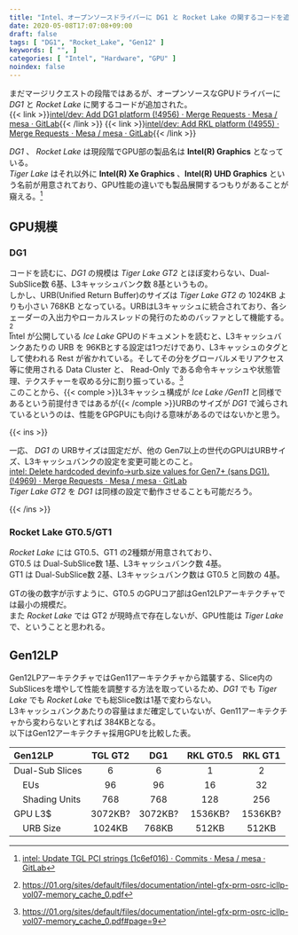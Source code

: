 ```yaml
---
title: "Intel、オープンソースドライバーに DG1 と Rocket Lake の関するコードを追加 ――DG1 は 96EU、RKL は 16EU または 32EU"
date: 2020-05-08T17:07:08+09:00
draft: false
tags: [ "DG1", "Rocket_Lake", "Gen12" ]
keywords: [ "", ]
categories: [ "Intel", "Hardware", "GPU" ]
noindex: false
---
```


まだマージリクエストの段階ではあるが、オープンソースなGPUドライバーに *DG1* と *Rocket Lake* に関するコードが追加された。  
{{< link >}}[intel/dev: Add DG1 platform (!4956) · Merge Requests · Mesa / mesa · GitLab](https://gitlab.freedesktop.org/mesa/mesa/-/merge_requests/4956/diffs){{< /link >}}
{{< link >}}[intel/dev: Add RKL platform (!4955) · Merge Requests · Mesa / mesa · GitLab](https://gitlab.freedesktop.org/mesa/mesa/-/merge_requests/4955/diffs){{< /link >}}

*DG1* 、 *Rocket Lake* は現段階でGPU部の製品名は **Intel(R) Graphics** となっている。  
*Tiger Lake* はそれ以外に **Intel(R) Xe Graphics** 、**Intel(R) UHD Graphics** という名前が用意されており、GPU性能の違いでも製品展開するつもりがあることが窺える。[^1]  

[^1]: [intel: Update TGL PCI strings (1c6ef016) · Commits · Mesa / mesa · GitLab](https://gitlab.freedesktop.org/mesa/mesa/-/commit/1c6ef0165f03a8e8c20a2c33a78584166a73487c)

## GPU規模
### DG1
コードを読むに、*DG1* の規模は *Tiger Lake GT2* とほぼ変わらない、Dual-SubSlice数 6基、L3キャッシュバンク数 8基というもの。  
しかし、URB(Unified Return Buffer)のサイズは *Tiger Lake GT2* の 1024KB よりも小さい 768KB となっている。URBはL3キャッシュに統合されており、各シェーダーの入出力やローカルスレッドの発行のためのバッファとして機能する。[^2]  
Intel が公開している *Ice Lake* GPUのドキュメントを読むと、L3キャッシュバンクあたりの URB を 96KBとする設定は1つだけであり、L3キャッシュのタグとして使われる Rest が省かれている。そしてその分をグローバルメモリアクセス等に使用される Data Cluster と、 Read-Only である命令キャッシュや状態管理、テクスチャーを収める分に割り振っている。[^3]  
このことから、{{< comple >}}L3キャッシュ構成が *Ice Lake /Gen11* と同様であるという前提付きではあるが{{< /comple >}}URBのサイズが *DG1* で減らされているというのは、性能をGPGPUにも向ける意味があるのではないかと思う。  

{{< ins >}}

一応、 *DG1* の URBサイズは固定だが、他の Gen7以上の世代のGPUはURBサイズ、L3キャッシュバンクの設定を変更可能とのこと。  
[intel: Delete hardcoded devinfo->urb.size values for Gen7+ (sans DG1). (!4969) · Merge Requests · Mesa / mesa · GitLab](https://gitlab.freedesktop.org/mesa/mesa/-/merge_requests/4969)  
*Tiger Lake GT2* を *DG1* は同様の設定で動作させることも可能だろう。  

{{< /ins >}}

[^2]: <https://01.org/sites/default/files/documentation/intel-gfx-prm-osrc-icllp-vol07-memory_cache_0.pdf>
[^3]: <https://01.org/sites/default/files/documentation/intel-gfx-prm-osrc-icllp-vol07-memory_cache_0.pdf#page=9>

### Rocket Lake GT0.5/GT1
*Rocket Lake* には GT0.5、GT1 の2種類が用意されており、  
GT0.5 は Dual-SubSlice数 1基、L3キャッシュバンク数 4基。  
GT1 は Dual-SubSlice数 2基、L3キャッシュバンク数は GT0.5 と同数の 4基。  

GTの後の数字が示すように、GT0.5 のGPUコア部はGen12LPアーキテクチャでは最小の規模だ。  
また *Rocket Lake* では GT2 が現時点で存在しないが、GPU性能は *Tiger Lake* で、ということと思われる。  

## Gen12LP
Gen12LPアーキテクチャではGen11アーキテクチャから踏襲する、Slice内の SubSlicesを増やして性能を調整する方法を取っているため、*DG1* でも *Tiger Lake* でも *Rocket Lake* でも総Slice数は1基で変わらない。  
L3キャッシュバンクあたりの容量はまだ確定していないが、Gen11アーキテクチャから変わらないとすれば 384KBとなる。  
以下はGen12アーキテクチャ採用GPUを比較した表。  

| Gen12LP | TGL GT2 | DG1 | RKL GT0.5 | RKL GT1 |
| :--- | :---: | :---: | :---: | :---: |
| Dual-Sub Slices | 6 | 6 | 1 | 2 |
| &emsp;EUs | 96 | 96 | 16 | 32 |
| &emsp;Shading Units | 768 | 768 | 128 | 256 |
| GPU L3$ | 3072KB? | 3072KB? | 1536KB? | 1536KB? |
| &emsp;URB Size | 1024KB | 768KB | 512KB | 512KB |
